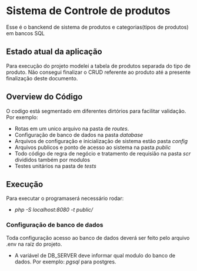 # Sistema de Controle de produtos
Esse é o banckend de sistema de produtos e categorias(tipos de produtos) em bancos SQL

## Estado atual da aplicação

Para execução do projeto modelei a tabela de produtos separada do tipo de produto.
Não consegui finalizar o CRUD referente ao produto até a presente finalização deste documento.

## Overview do Código
O codigo está segmentado em diferentes dirtórios para facilitar validação. Por exemplo:
- Rotas em um unico arquivo na pasta de *routes*.
- Configuração de banco de dados na pasta *database*
- Arquivos de configuração e inicialização de sistema estão pasta *config*
- Arquivos publicos e ponto de acesso ao sistema na pasta *public*
- Todo código de regra de negócio e tratamento de requisião na pasta *scr* divididos também por modulos
- Testes unitários na pasta de *tests*

## Execução
Para executar o programaserá necessário rodar:
- *php -S localhost:8080 -t public/*  
  
### Configuração de banco de dados

Toda configuração acesso ao banco de dados deverá ser feito pelo arquivo .env na raíz do projeto.
- A variável de DB_SERVER deve informar qual modulo do banco de dados. Por exemplo: *pgsql* para postgres.
